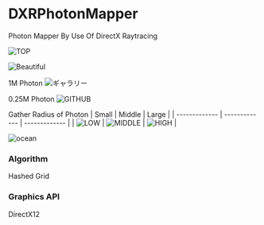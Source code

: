 # DXRPhotonMapper
Photon Mapper By Use Of DirectX Raytracing

![TOP](https://github.com/AngularSpectrumMTD/DXR_PhotonMapper/assets/65929274/d800a945-bb6e-4d4b-81d8-c4b72876a4d9)

![Beautiful](https://github.com/AngularSpectrumMTD/DXR_PhotonMapper/assets/65929274/99bf5007-e45d-43a8-90d1-6d6955ce4456)

1M Photon
![ギャラリー](https://github.com/AngularSpectrumMTD/DXR_PhotonMapper/assets/65929274/3864c9dd-1527-4cb5-9668-577ad41988b8)

0.25M Photon
![GITHUB](https://github.com/AngularSpectrumMTD/DXR_PhotonMapper/assets/65929274/03118c5b-2b9e-434c-a2ae-72e0ef981bb6)

Gather Radius of Photon
| Small  | Middle | Large |
| ------------- | ------------- | ------------- |
| ![LOW](https://github.com/AngularSpectrumMTD/DXR_PhotonMapper/assets/65929274/8fa6219a-42db-49ba-b714-802a5d5c781c) |  ![MIDDLE](https://github.com/AngularSpectrumMTD/DXR_PhotonMapper/assets/65929274/0f4b2c76-b514-4c00-bb95-9f1f56fbdb74)  | ![HIGH](https://github.com/AngularSpectrumMTD/DXR_PhotonMapper/assets/65929274/2ff2a3bb-fe2b-4316-a536-afb31d4f9f0b)  |

![ocean](https://github.com/AngularSpectrumMTD/DXR_PhotonMapper/assets/65929274/ec2301f1-7c04-42d4-9a70-677efa15e21a)

### Algorithm
Hashed Grid

### Graphics API
DirectX12

